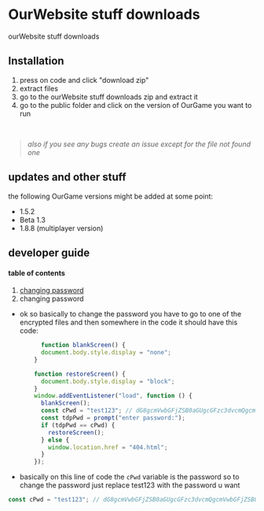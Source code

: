 # OurWebsite stuff downloads
ourWebsite stuff downloads

## Installation
1. press on code and click "download zip"
2. extract files
3. go to the ourWebsite stuff downloads zip and extract it
4. go to the public folder and click on the version of OurGame you want to run
<br>

> *also if you see any bugs create an issue except for the file not found one*

## updates and other stuff

the following OurGame versions might be added at some point:
- 1.5.2
- Beta 1.3
- 1.8.8 (multiplayer version)

## developer guide
#### table of contents
1. [changing password]()
1. changing password
- ok so basically to change the password you have to go to one of the encrypted files and then somewhere in the code it should have this code:
  ```javascript
        function blankScreen() {
        document.body.style.display = "none";
      }

      function restoreScreen() {
        document.body.style.display = "block";
      }
      window.addEventListener("load", function () {
        blankScreen();
        const cPwd = "test123"; // dG8gcmVwbGFjZSB0aGUgcGFzc3dvcmQgcmVwbGFjZSB0aGUgdGVzdDEyMyB0ZXh0IHdpdGggdGhlIHBhc3N3b3JkIHUgd2FudA==
        const tdpPwd = prompt("enter password:");
        if (tdpPwd == cPwd) {
          restoreScreen();
        } else {
          window.location.href = "404.html";
        }
      });
  ```
- basically on this line of code the `cPwd` variable is the password so to change the password just replace test123 with the password u want
```javascript
const cPwd = "test123"; // dG8gcmVwbGFjZSB0aGUgcGFzc3dvcmQgcmVwbGFjZSB0aGUgdGVzdDEyMyB0ZXh0IHdpdGggdGhlIHBhc3N3b3JkIHUgd2FudA==
 ```
